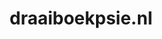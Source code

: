 ---
layout: post
title:  "draaiboekpsie.nl"
internal_url:  "/data/draaiboekpsie.nl.html"
categories: dutchgov
---